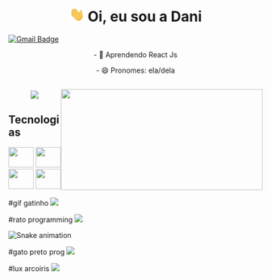 

<h1 align="center">
  <img src="https://raw.githubusercontent.com/ABSphreak/ABSphreak/master/gifs/Hi.gif" width="30px">
  Oi, eu sou a Dani   
</h1>

[![Gmail Badge](https://img.shields.io/badge/-Gmail-red?style=flat-square&logo=Gmail&logoColor=white&link=https://mailto:danibezsouza@gmail.com)](https://mailto:danibezsouza@gmail.com)

<div align="center">
  <p>- 🌱 Aprendendo React Js</p>
  <p>- 😄 Pronomes: ela/dela</p>
</div>

##

<div align="center">
  <img  width="500px" align="center" src="https://github-readme-stats.vercel.app/api/top-langs/?username=u-dani&layout=compact&theme=dracula">
  <img align="right" src="https://media.giphy.com/media/3jDIl2ZLsewtSQQrV9/giphy.gif" width="400" height="200">
</div>




<div style="inline-block">
  <h2>Tecnologias</h2>
  <img width="50px" height="40px" src="https://cdn.jsdelivr.net/gh/devicons/devicon/icons/html5/html5-original.svg" />
  <img width="50px" height="40px" src="https://cdn.jsdelivr.net/gh/devicons/devicon/icons/css3/css3-original.svg" />
  <img width="50px" height="40px" src="https://cdn.jsdelivr.net/gh/devicons/devicon/icons/javascript/javascript-original.svg" />
  <img width="50px" height="40px" src="https://cdn.jsdelivr.net/gh/devicons/devicon/icons/sass/sass-original.svg" />
</div>

#gif gatinho
<img src="https://media.giphy.com/media/VgCDAzcKvsR6OM0uWg/giphy.gif" width="50">

#rato programming
<img src="https://media.giphy.com/media/WUlplcMpOCEmTGBtBW/giphy.gif" width="30">

![Snake animation](https://github.com/u-dani/u-dani/blob/output/github-contribution-grid-snake.svg)

#gato preto prog
<img src="https://media.giphy.com/media/VekcnHOwOI5So/giphy.gif" width="400">

#lux arcoiris
<img src="https://media.giphy.com/media/3jDIl2ZLsewtSQQrV9/giphy.gif" width="400">

